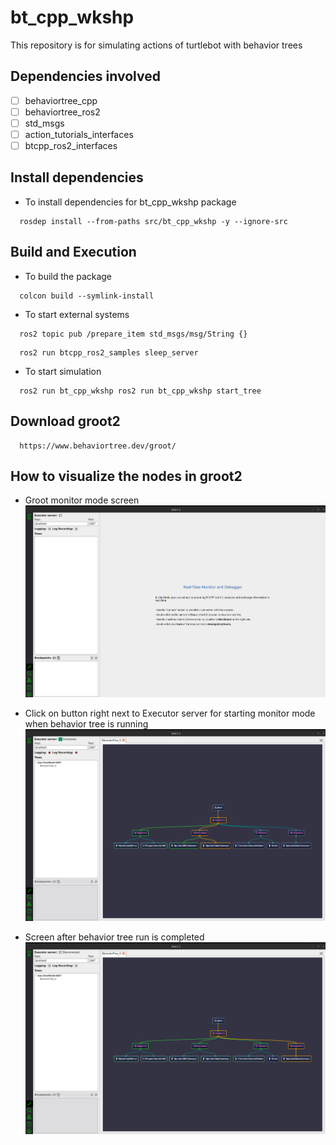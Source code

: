 # bt_cpp_wkshp
This repository is for simulating actions of turtlebot with behavior trees

## Dependencies involved
- [ ] behaviortree_cpp
- [ ] behaviortree_ros2
- [ ] std_msgs
- [ ] action_tutorials_interfaces
- [ ] btcpp_ros2_interfaces

## Install dependencies
- To install dependencies for bt_cpp_wkshp package
```
  rosdep install --from-paths src/bt_cpp_wkshp -y --ignore-src
```

## Build and Execution
- To build the package
```
  colcon build --symlink-install
```

- To start external systems
```
  ros2 topic pub /prepare_item std_msgs/msg/String {}
```
```
  ros2 run btcpp_ros2_samples sleep_server
```

- To start simulation
```
  ros2 run bt_cpp_wkshp ros2 run bt_cpp_wkshp start_tree
```

## Download groot2
```
  https://www.behaviortree.dev/groot/
```

## How to visualize the nodes in groot2
- Groot monitor mode screen
![1](docs/1.png)

- Click on button right next to Executor server for starting monitor mode when behavior tree is running
![2](docs/2.png)

- Screen after behavior tree run is completed
![3](docs/3.png)
